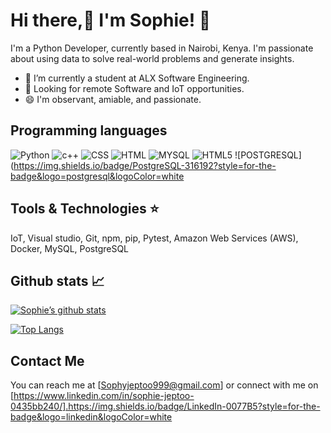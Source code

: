  
# Hi there,:wave: I'm Sophie! :hugs:

I'm a Python Developer, currently based in Nairobi, Kenya. I'm passionate about using data to solve real-world problems and generate insights.
 * 🔭 I’m currently a student at ALX Software Engineering.
 * 🌼 Looking for remote Software and IoT opportunities.
 * 😄 I'm observant, amiable, and passionate.
 
 ## Programming languages 
  ![Python](https://img.shields.io/badge/Python-3776AB?style=for-the-badge&logo=python&logoColor=white) ![c++](https://img.shields.io/badge/C%2B%2B-00599C?style=for-the-badge&logo=c%2B%2B&logoColor=white) ![CSS](https://img.shields.io/badge/CSS-239120?&style=for-the-badge&logo=css3&logoColor=white) ![HTML](https://img.shields.io/badge/HTML-239120?style=for-the-badge&logo=html5&logoColor=white) ![MYSQL](https://img.shields.io/badge/MySQL-00000F?style=for-the-badge&logo=mysql&logoColor=white) ![HTML5](https://img.shields.io/badge/HTML5-E34F26?style=for-the-badge&logo=html5&logoColor=white) ![POSTGRESQL](https://img.shields.io/badge/PostgreSQL-316192?style=for-the-badge&logo=postgresql&logoColor=white
  


## Tools & Technologies :star:

IoT, Visual studio, Git, npm, pip, Pytest, Amazon Web Services (AWS), Docker, MySQL, PostgreSQL

## Github stats 📈

[![Sophie’s github stats](https://github-readme-stats.vercel.app/api?username=Sophie77shalom)](https://github.com/Sophie77shalom)

[![Top Langs](https://github-readme-stats.vercel.app/api/top-langs/?username=Sophie77shalom&layout=compact)](https://github.com/Sophie77shalom)

 
## Contact Me

You can reach me at [Sophyjeptoo999@gmail.com] or connect with me on [https://www.linkedin.com/in/sophie-jeptoo-0435bb240/].https://img.shields.io/badge/LinkedIn-0077B5?style=for-the-badge&logo=linkedin&logoColor=white
